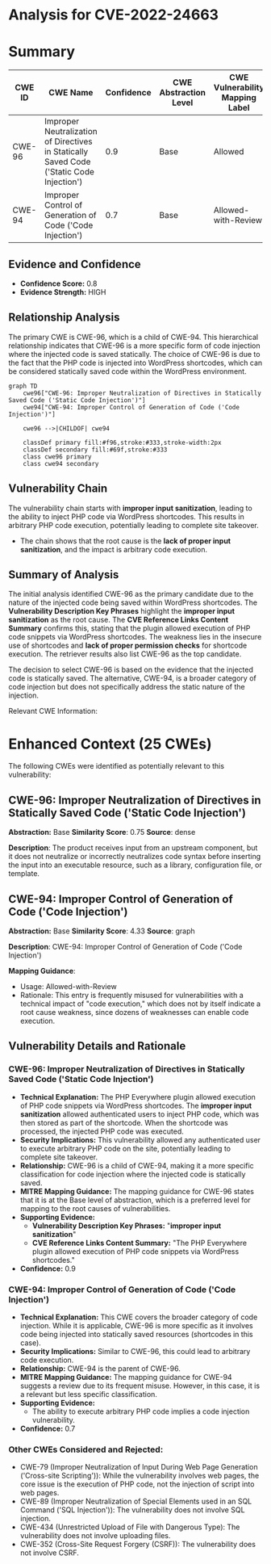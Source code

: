 # Analysis for CVE-2022-24663

# Summary
| CWE ID | CWE Name | Confidence | CWE Abstraction Level | CWE Vulnerability Mapping Label | CWE-Vulnerability Mapping Notes |
|---|---|---|---|---|---|
| CWE-96 | Improper Neutralization of Directives in Statically Saved Code ('Static Code Injection') | 0.9 | Base | Allowed | Primary CWE |
| CWE-94 | Improper Control of Generation of Code ('Code Injection') | 0.7 | Base | Allowed-with-Review | Secondary Candidate |

## Evidence and Confidence

*   **Confidence Score:** 0.8
*   **Evidence Strength:** HIGH

## Relationship Analysis
The primary CWE is CWE-96, which is a child of CWE-94. This hierarchical relationship indicates that CWE-96 is a more specific form of code injection where the injected code is saved statically. The choice of CWE-96 is due to the fact that the PHP code is injected into WordPress shortcodes, which can be considered statically saved code within the WordPress environment.

```mermaid
graph TD
    cwe96["CWE-96: Improper Neutralization of Directives in Statically Saved Code ('Static Code Injection')"]
    cwe94["CWE-94: Improper Control of Generation of Code ('Code Injection')"]
    
    cwe96 -->|CHILDOF| cwe94
    
    classDef primary fill:#f96,stroke:#333,stroke-width:2px
    classDef secondary fill:#69f,stroke:#333
    class cwe96 primary
    class cwe94 secondary
```

## Vulnerability Chain
The vulnerability chain starts with **improper input sanitization**, leading to the ability to inject PHP code via WordPress shortcodes. This results in arbitrary PHP code execution, potentially leading to complete site takeover.
  - The chain shows that the root cause is the **lack of proper input sanitization**, and the impact is arbitrary code execution.

## Summary of Analysis
The initial analysis identified CWE-96 as the primary candidate due to the nature of the injected code being saved within WordPress shortcodes. The **Vulnerability Description Key Phrases** highlight the **improper input sanitization** as the root cause. The **CVE Reference Links Content Summary** confirms this, stating that the plugin allowed execution of PHP code snippets via WordPress shortcodes. The weakness lies in the insecure use of shortcodes and **lack of proper permission checks** for shortcode execution. The retriever results also list CWE-96 as the top candidate.

The decision to select CWE-96 is based on the evidence that the injected code is statically saved. The alternative, CWE-94, is a broader category of code injection but does not specifically address the static nature of the injection.

Relevant CWE Information:

# Enhanced Context (25 CWEs)
The following CWEs were identified as potentially relevant to this vulnerability:

## CWE-96: Improper Neutralization of Directives in Statically Saved Code ('Static Code Injection')
**Abstraction:** Base
**Similarity Score**: 0.75
**Source**: dense

**Description**:
The product receives input from an upstream component, but it does not neutralize or incorrectly neutralizes code syntax before inserting the input into an executable resource, such as a library, configuration file, or template.

## CWE-94: Improper Control of Generation of Code ('Code Injection')
**Abstraction:** Base
**Similarity Score**: 4.33
**Source**: graph

**Description**:
CWE-94: Improper Control of Generation of Code ('Code Injection')

**Mapping Guidance**:
- Usage: Allowed-with-Review
- Rationale: This entry is frequently misused for vulnerabilities with a technical impact of "code execution," which does not by itself indicate a root cause weakness, since dozens of weaknesses can enable code execution.

## Vulnerability Details and Rationale

### CWE-96: Improper Neutralization of Directives in Statically Saved Code ('Static Code Injection')
*   **Technical Explanation:** The PHP Everywhere plugin allowed execution of PHP code snippets via WordPress shortcodes. The **improper input sanitization** allowed authenticated users to inject PHP code, which was then stored as part of the shortcode. When the shortcode was processed, the injected PHP code was executed.
*   **Security Implications:** This vulnerability allowed any authenticated user to execute arbitrary PHP code on the site, potentially leading to complete site takeover.
*   **Relationship:** CWE-96 is a child of CWE-94, making it a more specific classification for code injection where the injected code is statically saved.
*   **MITRE Mapping Guidance:** The mapping guidance for CWE-96 states that it is at the Base level of abstraction, which is a preferred level for mapping to the root causes of vulnerabilities.
*   **Supporting Evidence:**
    *   **Vulnerability Description Key Phrases:** "**improper input sanitization**"
    *   **CVE Reference Links Content Summary:** "The PHP Everywhere plugin allowed execution of PHP code snippets via WordPress shortcodes."
*   **Confidence:** 0.9

### CWE-94: Improper Control of Generation of Code ('Code Injection')
*   **Technical Explanation:** This CWE covers the broader category of code injection. While it is applicable, CWE-96 is more specific as it involves code being injected into statically saved resources (shortcodes in this case).
*   **Security Implications:** Similar to CWE-96, this could lead to arbitrary code execution.
*   **Relationship:** CWE-94 is the parent of CWE-96.
*   **MITRE Mapping Guidance:** The mapping guidance for CWE-94 suggests a review due to its frequent misuse. However, in this case, it is a relevant but less specific classification.
*   **Supporting Evidence:**
    *   The ability to execute arbitrary PHP code implies a code injection vulnerability.
*   **Confidence:** 0.7

### Other CWEs Considered and Rejected:
*   CWE-79 (Improper Neutralization of Input During Web Page Generation ('Cross-site Scripting')): While the vulnerability involves web pages, the core issue is the execution of PHP code, not the injection of script into web pages.
*   CWE-89 (Improper Neutralization of Special Elements used in an SQL Command ('SQL Injection')): The vulnerability does not involve SQL injection.
*   CWE-434 (Unrestricted Upload of File with Dangerous Type): The vulnerability does not involve uploading files.
*   CWE-352 (Cross-Site Request Forgery (CSRF)): The vulnerability does not involve CSRF.
